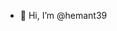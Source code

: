 - 👋 Hi, I’m @hemant39

<!---
hemant39/hemant39 is a ✨ special ✨ repository because its `README.md` (this file) appears on your GitHub profile.
You can click the Preview link to take a look at your changes.
--->
